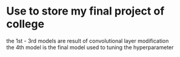 Use to store my final project of college
=========================================

the 1st - 3rd models are result of convolutional layer modification <br/>
the 4th model is the final model used to tuning the hyperparameter <br/>
